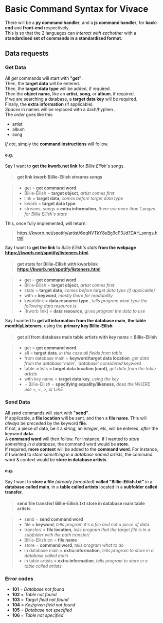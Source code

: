 # Basic Command Syntax for Vivace

There will be a **py command handler**, and a **js command handler**, for **back-end** and **front-end** respectively.  
This is so that the 2 languages can _interact with eachother_ with a **standardised set of commands in a standardised format**.

## Data requests

### Get Data

All _get_ commands will start with **"get"**.  
Then, the **target data** will be entered.  
Then, the **target data type** will be added, if required.  
Then the **object name**, like an **artist**, **song**, or **album**, if required.  
If we are searching a database, a **target data key** will be required.  
Finally, the **extra information** (if applicable).  
_Spaces_ in names will be replaced with a dash/hyphen .  
The _order_ goes like this:

- artist
- album
- song

_If not_, simply the **command instructions** will follow.

#### e.g.

Say I want to **get the kworb.net link** for _Billie Eilish_'s songs.

> #### get link kworb Billie-Eilish streams songs

> - get = **get command word**
> - Billie-Eilish = **target object**, _artist comes first_
> - link = **target data**, _comes before target data type_
> - kworb = **target data type**
> - streams, songs = **extra information**, _there are more than 1 pages for Billie Eilish's stats_

This, once fully implemented, will return:

> <https://kworb.net/spotify/artist/6qqNVTkY8uBg9cP3Jd7DAH_songs.html>

Say I want to **get the link** to _Billie Eilish's stats_ **from the webpage https://kworb.net/spotify/listeners.html**.

> #### get stats for Billie-Eilish with kworblink https://kworb.net/spotify/listeners.html

> - get = **get command word**
> - Billie-Eilish = **target object**, _artist comes first_
> - stats = **target data**, _comes before target data type (if applicable)_
> - with = **keyword**, _mostly there for readability_
> - kworblink = **data resource type** , _tells program what type the following data resource is_
> - \[kworb link] = **data resource**, _gives program the data to use_

Say I wanted to **get all information** **from the database main**, **the table monthlyListeners**, using the **primary key Billie-Eilish**

> #### get all from database main table artists with key name = Billie-Eilish

> - get = **get command word**
> - all = **target data**, _in this case all fields from table_
> - from database main = **keyword/target data location**, _get data from the database 'main', 'database' considered keyword_
> - table artists = **target data location (cont)**, _get data from the table artists_
> - with key name = **target data key**, _using the key_
> - = Billie-Eilish = **specifying equality/likeness**, _does the WHERE use =, \<, \>, or LIKE_

### Send Data

All _send_ commands will start with **"send"**.  
If applicable, a **file location** will be sent, and then a **file name**. This will _always_ be _preceded_ by the keyword **file**.  
If not, a piece of data, be it a _string_, an _integer_, etc, will be entered, _after_ the keyword **data**.  
A **command word** will then follow. For instance, if I wanted to _store something in a database_, the command word would be **store**.  
If required, **more context** will be added to the **command word**. For instance, if I wanted to _store something in a database named artists_, the command word & context would be **store in database artists**.

#### e.g.

Say I want to **store a file** _(already formatted)_ **called "Billie-Eilish.txt"** in a **database called main**, in a **table called artists** located in a **subfolder called transfer**.

> #### send file transfer/ Billie-Eilish.txt store in database main table artists

> - send = **send command word**
> - file = **keyword**, _tells program it's a file and not a piece of data_
> - transfer/ = **file location**, _tells program that the target file is in a subfolder with the path transfer/_
> - Billie-Eilish.txt = **file name**
> - store = **command word**, _tells program what to do_
> - in database main = **extra information**, _tells program to store in a database called main_
> - in table artists = **extra information**, _tells program to store in a table called artists_

### Error codes

- **101** = _Database not found_
- **102** = _Table not found_
- **103** = _Target field not found_
- **104** = _Key/given field not found_
- **105** = _Database not specified_
- **106** = _Table not specified_
